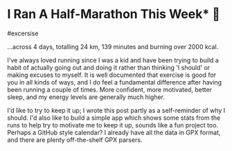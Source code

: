 # I Ran A Half-Marathon This Week* 🏃

#excersise

...across 4 days, totalling 24 km, 139 minutes and burning over 2000 kcal.

I've always loved running since I was a kid and have been trying to build a habit of actually going out and doing it
rather than thinking 'I should' or making excuses to myself. It is well documented that exercise is good for you in all
kinds of ways, and I do feel a fundamental difference after having been running a couple of times. More confident, more
motivated, better sleep, and my energy levels are generally much higher.

I'd like to try to keep it up; I wrote this post partly as a self-reminder of why I should. I'd also like to build a
simple app which shows some stats from the runs to help try to motivate me to keep it up, sounds like a fun project too.
Perhaps a GitHub style calendar? I already have all the data in GPX format, and there are plenty off-the-shelf GPX
parsers.
